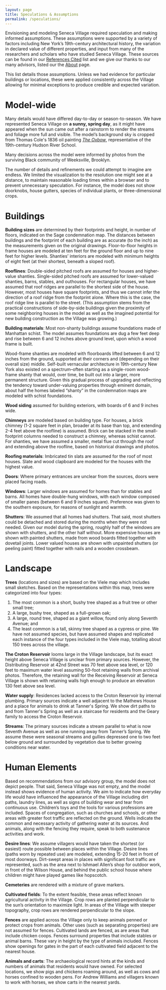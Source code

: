 ```yaml
---
layout: page
title: Speculations & Assumptions
permalink: /speculations/
---
```

Envisioning and modeling Seneca Village required speculation and making informed assumptions. These assumptions were supported by a variety of factors including New York’s 19th-century architectural history, the variation in declared value of different properties, and input from many of the researchers and scholars who have studied Seneca Village. These sources can be found in our [References Cited](/references) list and we give our thanks to our many advisors, listed our the [About](/about) page.

This list details those assumptions. Unless we had evidence for particular buildings or locations, these were applied consistently across the Village allowing for minimal exceptions to produce credible and expected variation.

# Model-wide

Many details would have differed day-to-day or season-to-season. We have represented Seneca Village on **a sunny, spring day**, as it might have appeared when the sun came out after a rainstorm to render the streams and foliage more full and visible. The model’s background sky is cropped from Thomas Cole's 1836 oil painting [*The Oxbow*](https://www.metmuseum.org/art/collection/search/10497), representative of the 19th-century Hudson River School. 

Many decisions across the model were informed by photos from the surviving Black community of Weeksville, Brooklyn.

The number of details and refinements we could attempt to imagine are endless. We limited the visualization to the resolution one might see at a distance, to maintain reasonable loading times within a browser and to prevent unnecessary speculation. For instance, the model does not show doorknobs, house gutters, species of individual plants, or three-dimensional crops.

# Buildings

**Building sizes** are determined by their footprints and height, in number of floors, indicated on the Sage condemnation map. The distances between buildings and the footprint of each building are as accurate (to the inch) as the measurements given on the original drawings. Floor-to-floor heights in frame houses are modeled at ten feet for the ground floor and up to nine feet for higher levels. Shanties’ interiors are modeled with minimum heights of eight feet (at their shortest, beneath a sloped roof).

**Rooflines**: Double-sided pitched roofs are assumed for houses and higher-value shanties. Single-sided pitched roofs are assumed for lower-valued shanties, barns, stables, and outhouses. For rectangular houses, we have assumed that roof ridges are parallel to the shortest side of the house. However, most houses have square footprints, and thus we cannot infer the direction of a roof ridge from the footprint alone. Where this is the case, the roof ridge line is parallel to the street. (This assumption stems from the practical constructions of side-by-side buildings given the proximity of some neighboring houses in the model as well as the imagined potential for new building construction as the Village was growing.)

**Building materials**: Most non-shanty buildings assume foundations made of Manhattan schist. The model assumes foundations are dug a few feet deep and rise between 6 and 12 inches above ground level, upon which a wood frame is built. 

Wood-frame shanties are modeled with floorboards lifted between 6 and 12 inches from the ground, supported at their corners and (depending on their overall size) middle. Self-built vernacular architecture in 19th-century New York also existed on a spectrum–often starting as a single-room wood-frame shanty that would, over time, be built out into a larger, more permanent structure. Given this gradual process of upgrading and reflecting the tendency toward under-valuing properties through eminent domain, about half the homes labeled “shanty” in the condemnation maps are modeled with schist foundations.

**Wood siding** assumed for building exteriors, with boards of 6 and 9 inches wide. 

**Chimneys** are modeled based on building type. For houses, a brick chimney (1-2 square feet in plan, broader at its base than top, and extending 2-4 feet above the roofline) is assumed. Brick can be stacked in the small-footprint columns needed to construct a chimney, whereas schist cannot. For shanties, we have assumed a smaller, metal flue cut through the roof and extending above the roofline, based on historical drawings and photos.

**Roofing materials**: Imbricated tin slats are assumed for the roof of most houses. Slate and wood clapboard are modeled for the houses with the highest value.

**Doors**: Where primary entrances are unclear from the sources, doors were placed facing roads.

**Windows**: Larger windows are assumed for homes than for stables and barns. All homes have double-hung windows, with each window composed of smaller panes (between 6 and 9 inches square). Preference was given to the southern exposure, for reasons of sunlight and warmth.

**Shutters**: We assumed that all homes had shutters. That said, most shutters could be detached and stored during the months when they were not needed. Given our model during the spring, roughly half of the windows are shown with shutters, and the other half without. More expensive houses are shown with painted shutters, made from wood boards fitted together with dovetail joints. Lower valued houses are shown with unpainted shutters (or peeling paint) fitted together with nails and a wooden crossbeam.

# Landscape

**Trees** (locations and sizes) are based on the Viele map which includes small sketches. Based on the representations within this map, trees were categorized into four types:

1. The most common is a short, bushy tree shaped as a fruit tree or other small tree;
2. A large, bushy tree, shaped as a full-grown oak;
3. A large, round tree, shaped as a giant willow, found only along Seventh Avenue; and
4. The least common is a tall, skinny tree shaped as a cypress or pine.
   We have not assumed species, but have assumed shapes and replicated each instance of the four types included in the Viele map, totalling about 150 trees across the village.

**The Croton Reservoir** looms large in the Village landscape, but its exact height above Seneca Village is unclear from primary sources. However, the Distributing Reservoir at 42nd Street was 70 feet above sea level, or 120 feet to maximum water level assuming 50-foot retaining walls from archival photos. Therefore, the retaining wall for the Receiving Reservoir at Seneca Village is shown with retaining walls high enough to produce an elevation 130 feet above sea level.

**Water supply**: Residences lacked access to the Croton Reservoir by internal plumbing. Primary sources indicate a well adjacent to the Mathews House and a place for animals to drink at Tanner's Spring. We show dirt paths to and from Tanner's Spring as well as a staircase for residents and the Geary family to access the Croton Reservoir.

**Streams**: The primary sources indicate a stream parallel to what is now Seventh Avenue as well as one running away from Tanner’s Spring. We assume these were seasonal streams and gullies depressed one to two feet below ground and surrounded by vegetation due to better growing conditions near water.

# Human Elements

Based on recommendations from our advisory group, the model does not depict people. That said, Seneca Village was not empty, and the model instead shows evidence of human activity. We  aim to indicate how everyday life would have influenced the appearance of the Village including dirt paths, laundry lines, as well as signs of building wear and tear from continuous use. Children’s toys and the tools for various professions are included. Spaces of congregation, such as churches and schools, or other areas with greater foot traffic are reflected on the ground. Wells indicate the common and necessary activity of gathering water at its sources. And animals, along with the fencing they require, speak to both sustenance activities and work.

**Desire lines**: We assume villagers would have taken the shortest (or easiest) route possible between places within the Village. Desire lines (paths worn by repeated use) are modeled, extending 15-20 feet in front of most doorways. Dirt-swept areas in places with significant foot traffic are represented, such as the area next to Ishmael Allen’s shop for outdoor work, in front of the Wilson House, and behind the public school house where children might have played games like hopscotch.

**Cemeteries** are rendered with a mixture of grave markers.

**Cultivated fields**: To the extent feasible, these areas reflect known agricultural activity in the Village. Crop rows are planted perpendicular to the sun’s orientation to maximize light. In areas of the Village with steeper topography, crop rows are rendered perpendicular to the slope.

**Fences** are applied across the Village only to keep animals penned or protect crops from animals. Other uses (such as separating properties) are not assumed for fences. Cultivated lands are fenced, as are areas that include chicken coops. Fences surround properties that include stables or animal barns. These vary in height by the type of animals included. Fences show openings for gates in the part of each cultivated field adjacent to the nearest house.

**Animals and carts**: The archaeological record hints at the kinds and numbers of animals that residents would have owned. For selected locations, we show pigs and chickens roaming around, as well as cows and horses confined to wooden pens. For Andrew Williams and villagers known to work with horses, we show carts in the nearest yards.
